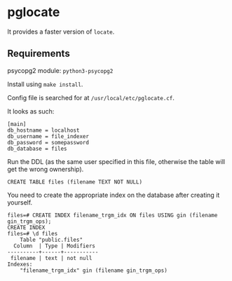 # pglocate

It provides a faster version of `locate`.

## Requirements

psycopg2 module: `python3-psycopg2`

Install using `make install`.

Config file is searched for at `/usr/local/etc/pglocate.cf`.

It looks as such:

```
[main]
db_hostname = localhost
db_username = file_indexer
db_password = somepassword
db_database = files
```

Run the DDL (as the same user specified in this file, otherwise the table will
get the wrong ownership).

```
CREATE TABLE files (filename TEXT NOT NULL)
```


You need to create the appropriate index on the database after creating it
yourself.

```
files=# CREATE INDEX filename_trgm_idx ON files USING gin (filename gin_trgm_ops);
CREATE INDEX
files=# \d files
    Table "public.files"
  Column  | Type | Modifiers 
----------+------+-----------
 filename | text | not null
Indexes:
    "filename_trgm_idx" gin (filename gin_trgm_ops)
```
